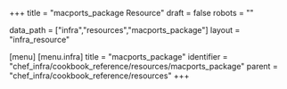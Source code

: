+++
title = "macports_package Resource"
draft = false
robots = ""

data_path = ["infra","resources","macports_package"]
layout = "infra_resource"


[menu]
  [menu.infra]
    title = "macports_package"
    identifier = "chef_infra/cookbook_reference/resources/macports_package"
    parent = "chef_infra/cookbook_reference/resources"
+++

<!-- The contents of this page are automatically generated from the macports_package.yaml file in the data directory. -->
<!-- To suggest a change, edit the https://github.com/chef/chef/blob/master/lib/chef/resource/macports_package.rb file
      and submit a pull request to the https://github.com/chef/chef repository. -->
